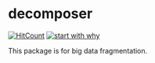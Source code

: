 # decomposer

[![HitCount](http://hits.dwyl.com/mshumakov/decomposer.svg)](http://hits.dwyl.com/mshumakov/decomposer)
[![start with why](https://img.shields.io/badge/start%20with-why%3F-brightgreen.svg?style=flat)]()

This package is for big data fragmentation.